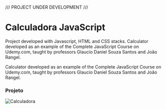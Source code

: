 /// PROJECT UNDER DEVELOPMENT ///

# Calculadora JavaScript

Project developed with Javascript, HTML and CSS stacks. Calculator developed as an example of the Complete JavaScript Course on Udemy.com, taught by professors Glaucio Daniel Souza Santos and João Rangel.

Calculator developed as an example of the Complete JavaScript Course on Udemy.com, taught by professors Glaucio Daniel Souza Santos and João Rangel.

### Projeto
![Calculadora](https://firebasestorage.googleapis.com/v0/b/hcode-com-br.appspot.com/o/calculadora-hcode.jpg?alt=media&token=5406aa3f-b965-401c-9b4e-654609c78b33)
